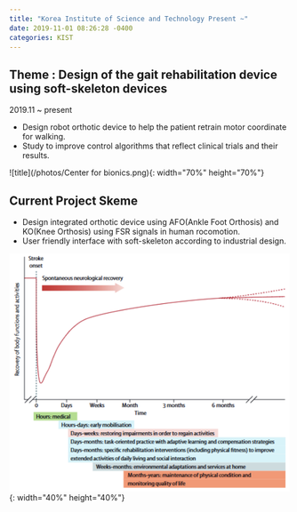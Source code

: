 ```yaml
---
title: "Korea Institute of Science and Technology Present ~"
date: 2019-11-01 08:26:28 -0400
categories: KIST
---
```


## Theme : Design of the gait rehabilitation device using soft-skeleton devices
2019.11 ~ present

- Design robot orthotic device to help the patient retrain motor coordinate for walking.
- Study to improve control algorithms that reflect clinical trials and their results.

![title](/photos/Center for bionics.png){: width="70%" height="70%"}

## Current Project Skeme

- Design integrated orthotic device using AFO(Ankle Foot Orthosis) and KO(Knee Orthosis) using FSR signals in human rocomotion.
- User friendly interface with soft-skeleton according to industrial design.

![title](/photos/stroke.png){: width="40%" height="40%"}
